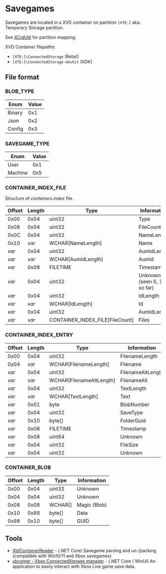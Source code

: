 # Savegames

Savegames are located in a XVD container on partition `[XTE:]` aka. Temporary Storage partition.

See  [XCrdUtil](../operating-system/xcrdutil.md) for partition mapping.

XVD Container filepaths:

- `[XTE:]\ConnectedStorage` (Retail)
- `[XTE:]\ConnectedStorage-devkit` (XDK)

## File format

### BLOB_TYPE
| Enum   | Value     |
| ------ | --------- |
| Binary |       0x1 |
| Json   |       0x2 |
| Config |       0x3 |

### SAVEGAME_TYPE
| Enum    | Value     |
| ------- | --------- |
| User    |       0x1 |
| Machine |       0x5 |

### CONTAINER_INDEX_FILE
Structure of *containers.index* file.

| Offset | Length | Type                            | Information                    |
| ------ | ------ | ------------------------------- | ------------------------------ |
| 0x00   | 0x04   | uint32                          | Type                           |
| 0x08   | 0x04   | uint32                          | FileCount                      |
| 0x0C   | 0x04   | uint32                          | NameLength                     |
| 0x10   | *var*  | WCHAR[NameLength]               | Name                           |
| *var*  | 0x04   | uint32                          | AumIdLength                    |
| *var*  | *var*  | WCHAR[AumIdLength]              | AumId                          |
| *var*  | 0x08   | FILETIME                        | Timestamp                      |
| *var*  | 0x04   | uint32                          | Unknown (seen 0, 1, 3 so far)  |
| *var*  | 0x04   | uint32                          | IdLength                       |
| *var*  | *var*  | WCHAR[IdLength]                 | Id                             |
| *var*  | 0x04   | uint32                          | AumIdLength                    |
| *var*  | *var*  | CONTAINER_INDEX_FILE[FileCount] | Files                          |

### CONTAINER_INDEX_ENTRY

| Offset | Length | Type                     | Information                    |
| ------ | ------ | ------------------------ | ------------------------------ |
| 0x00   | 0x04   | uint32                   | FilenameLength                 |
| 0x04   | *var*  | WCHAR[FilenameLength]    | Filename                       |
| *var*  | 0x04   | uint32                   | FilenameAltLength              |
| *var*  | *var*  | WCHAR[FilenameAltLength] | FilenameAlt                    |
| *var*  | 0x04   | uint32                   | TextLength                     |
| *var*  | *var*  | WCHAR[TextLength]        | Text                           |
| *var*  | 0x01   | byte                     | BlobNumber                     |
| *var*  | 0x04   | uint32                   | SaveType                       |
| *var*  | 0x10   | byte[]                   | FolderGuid                     |
| *var*  | 0x08   | FILETIME                 | Timestamp                      |
| *var*  | 0x08   | uint64                   | Unknown                        |
| *var*  | 0x04   | uint32                   | FileSize                       |
| *var*  | 0x04   | uint32                   | Unknown                        |

### CONTAINER_BLOB
| Offset | Length | Type                     | Information                    |
| ------ | ------ | ------------------------ | ------------------------------ |
| 0x00   | 0x04   | uint32                   | Unknown                        |
| 0x04   | 0x04   | uint32                   | Unknown                        |
| 0x08   | 0x08   | WCHAR[]                  | Magic (Blob)                   |
| 0x10   | 0x88   | byte[]                   | Data                           |
| 0x98   | 0x10   | byte[]                   | GUID                           |

## Tools

- [XblContainerReader](https://github.com/LukeFZ/XblContainerReader) - (.NET Core) Savegame parsing and un-/packing (compatible with Win10/11 and Xbox savegames)
- [xbcsmgr - Xbox ConnectedStorage manager](https://github.com/billyhulbert/xbcsmgr) - (.NET Core / WinUI) An application to easily interact with Xbox Live game save data.